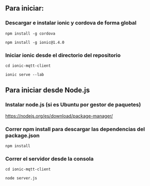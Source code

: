 ## Para iniciar: ##

### Descargar e instalar ionic y cordova de forma global ###

`npm install -g cordova`

`npm install -g ionic@1.4.0`

### Iniciar ionic desde el directorio del repositorio ###

`cd ionic-mqtt-client`

`ionic serve --lab`

## Para iniciar desde Node.js ##

### Instalar node.js (si es Ubuntu por gestor de paquetes) ###

https://nodejs.org/es/download/package-manager/

### Correr npm install para descargar las dependencias del package.json ###

`npm install`

### Correr el servidor desde la consola ###

`cd ionic-mqtt-client`

`node server.js`
